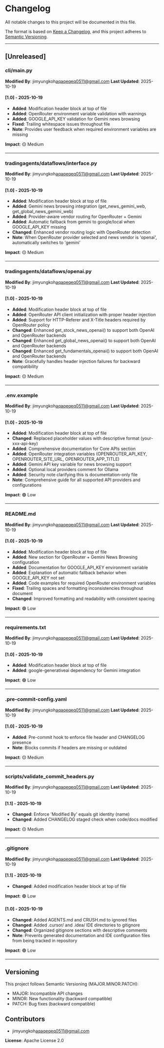 <!-- ============================================================
Modified: See CHANGELOG.md for complete modification history
Last Updated: 2025-10-19
Modified By: jimyungkoh<aqaqeqeq0511@gmail.com>
============================================================ -->

# Changelog

All notable changes to this project will be documented in this file.

The format is based on [Keep a Changelog](https://keepachangelog.com/en/1.0.0/),
and this project adheres to [Semantic Versioning](https://semver.org/spec/v2.0.0.html).

---

## [Unreleased]

### cli/main.py

**Modified By**: jimyungkoh<aqaqeqeq0511@gmail.com>
**Last Updated**: 2025-10-19

#### [1.0] - 2025-10-19

- **Added**: Modification header block at top of file
- **Added**: OpenRouter environment variable validation with warnings
- **Added**: GOOGLE_API_KEY validation for Gemini news browsing
- **Fixed**: Trailing whitespace issues throughout file
- **Note**: Provides user feedback when required environment variables are missing

**Impact**: 🟡 Medium

---

### tradingagents/dataflows/interface.py

**Modified By**: jimyungkoh<aqaqeqeq0511@gmail.com>
**Last Updated**: 2025-10-19

#### [1.0] - 2025-10-19

- **Added**: Modification header block at top of file
- **Added**: Gemini news browsing integration (get_news_gemini_web, get_global_news_gemini_web)
- **Added**: Provider-aware vendor routing for OpenRouter + Gemini
- **Added**: Automatic fallback from gemini to google/local when GOOGLE_API_KEY missing
- **Changed**: Enhanced vendor routing logic with OpenRouter detection
- **Note**: When OpenRouter provider selected and news vendor is 'openai', automatically switches to 'gemini'

**Impact**: 🟡 Medium

---

### tradingagents/dataflows/openai.py

**Modified By**: jimyungkoh<aqaqeqeq0511@gmail.com>
**Last Updated**: 2025-10-19

#### [1.0] - 2025-10-19

- **Added**: Modification header block at top of file
- **Added**: OpenRouter API client initialization with proper header injection
- **Added**: Support for HTTP-Referer and X-Title headers required by OpenRouter policy
- **Changed**: Enhanced get_stock_news_openai() to support both OpenAI and OpenRouter backends
- **Changed**: Enhanced get_global_news_openai() to support both OpenAI and OpenRouter backends
- **Changed**: Enhanced get_fundamentals_openai() to support both OpenAI and OpenRouter backends
- **Note**: Gracefully handles header injection failures for backward compatibility

**Impact**: 🟡 Medium

---

### .env.example

**Modified By**: jimyungkoh<aqaqeqeq0511@gmail.com>
**Last Updated**: 2025-10-19

#### [1.0] - 2025-10-19

- **Added**: Modification header block at top of file
- **Changed**: Replaced placeholder values with descriptive format (your-xxx-api-key)
- **Added**: Comprehensive documentation for Core APIs section
- **Added**: OpenRouter integration variables (OPENROUTER_API_KEY, OPENROUTER_SITE_URL, OPENROUTER_APP_TITLE)
- **Added**: Gemini API key variable for news browsing support
- **Added**: Optional local providers comment for Ollama
- **Added**: Security note clarifying this is documentation-only file
- **Note**: Comprehensive guide for all supported API providers and configurations

**Impact**: 🟢 Low

---

### README.md

**Modified By**: jimyungkoh<aqaqeqeq0511@gmail.com>
**Last Updated**: 2025-10-19

#### [1.0] - 2025-10-19

- **Added**: Modification header block at top of file
- **Added**: New section for OpenRouter + Gemini News Browsing configuration
- **Added**: Documentation for GOOGLE_API_KEY environment variable
- **Added**: Explanation of automatic fallback behavior when GOOGLE_API_KEY not set
- **Added**: Code examples for required OpenRouter environment variables
- **Fixed**: Trailing spaces and formatting inconsistencies throughout document
- **Changed**: Improved formatting and readability with consistent spacing

**Impact**: 🟢 Low

---

### requirements.txt

**Modified By**: jimyungkoh<aqaqeqeq0511@gmail.com>
**Last Updated**: 2025-10-19

#### [1.0] - 2025-10-19

- **Added**: Modification header block at top of file
- **Added**: google-generativeai dependency for Gemini integration

**Impact**: 🟢 Low

---

### .pre-commit-config.yaml

**Modified By**: jimyungkoh<aqaqeqeq0511@gmail.com>
**Last Updated**: 2025-10-19

#### [1.0] - 2025-10-19

- **Added**: Pre-commit hook to enforce file header and CHANGELOG presence
- **Note**: Blocks commits if headers are missing or outdated

**Impact**: 🟡 Medium

---

### scripts/validate_commit_headers.py

**Modified By**: jimyungkoh<aqaqeqeq0511@gmail.com>
**Last Updated**: 2025-10-19

#### [1.1] - 2025-10-19

- **Changed**: Enforce 'Modified By' equals git identity (name<email>)
- **Changed**: Added CHANGELOG staged check when code/docs modified

**Impact**: 🟡 Medium

---

### .gitignore

**Modified By**: jimyungkoh<aqaqeqeq0511@gmail.com>
**Last Updated**: 2025-10-19

#### [1.1] - 2025-10-19

- **Changed**: Added modification header block at top of file

**Impact**: 🟢 Low

#### [1.0] - 2025-10-19

- **Changed**: Added AGENTS.md and CRUSH.md to ignored files
- **Changed**: Added .cursor/ and .idea/ IDE directories to gitignore
- **Changed**: Organized gitignore sections with descriptive comments
- **Note**: Prevents generated documentation and IDE configuration files from being tracked in repository

**Impact**: 🟢 Low

---

## Versioning

This project follows Semantic Versioning (MAJOR.MINOR.PATCH):

- MAJOR: Incompatible API changes
- MINOR: New functionality (backward compatible)
- PATCH: Bug fixes (backward compatible)

## Contributors

- jimyungkoh<aqaqeqeq0511@gmail.com>

**License**: Apache License 2.0
